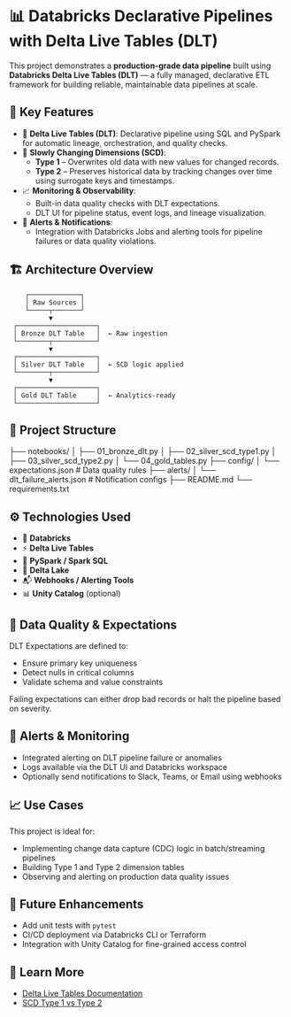 # 📊 Databricks Declarative Pipelines with Delta Live Tables (DLT)

This project demonstrates a **production-grade data pipeline** built using **Databricks Delta Live Tables (DLT)** — a fully managed, declarative ETL framework for building reliable, maintainable data pipelines at scale.

## 🚀 Key Features

- 🔁 **Delta Live Tables (DLT)**: Declarative pipeline using SQL and PySpark for automatic lineage, orchestration, and quality checks.
- 🔄 **Slowly Changing Dimensions (SCD)**:
  - **Type 1** – Overwrites old data with new values for changed records.
  - **Type 2** – Preserves historical data by tracking changes over time using surrogate keys and timestamps.
- 📈 **Monitoring & Observability**:
  - Built-in data quality checks with DLT expectations.
  - DLT UI for pipeline status, event logs, and lineage visualization.
- 🚨 **Alerts & Notifications**:
  - Integration with Databricks Jobs and alerting tools for pipeline failures or data quality violations.

## 🏗️ Architecture Overview


        ┌─────────────┐
        │ Raw Sources │
        └─────┬───────┘
              ▼
     ┌────────────────────┐
     │ Bronze DLT Table   │  ← Raw ingestion
     └────────┬───────────┘
              ▼
     ┌────────────────────┐
     │ Silver DLT Table   │  ← SCD logic applied
     └────────┬───────────┘
              ▼
     ┌────────────────────┐
     │ Gold DLT Table     │  ← Analytics-ready
     └────────────────────┘


## 📂 Project Structure

├── notebooks/
│ ├── 01_bronze_dlt.py
│ ├── 02_silver_scd_type1.py
│ ├── 03_silver_scd_type2.py
│ └── 04_gold_tables.py
├── config/
│ └── expectations.json # Data quality rules
├── alerts/
│ └── dlt_failure_alerts.json # Notification configs
├── README.md
└── requirements.txt



## ⚙️ Technologies Used

- 🧱 **Databricks**
- ⚡ **Delta Live Tables**
- 🐍 **PySpark / Spark SQL**
- 📜 **Delta Lake**
- 📬 **Webhooks / Alerting Tools**
- 📊 **Unity Catalog** (optional)

## 🧪 Data Quality & Expectations

DLT Expectations are defined to:

- Ensure primary key uniqueness
- Detect nulls in critical columns
- Validate schema and value constraints

Failing expectations can either drop bad records or halt the pipeline based on severity.

## 🔔 Alerts & Monitoring

- Integrated alerting on DLT pipeline failure or anomalies
- Logs available via the DLT UI and Databricks workspace
- Optionally send notifications to Slack, Teams, or Email using webhooks

## 📈 Use Cases

This project is ideal for:

- Implementing change data capture (CDC) logic in batch/streaming pipelines
- Building Type 1 and Type 2 dimension tables
- Observing and alerting on production data quality issues

## 📝 Future Enhancements

- Add unit tests with `pytest`
- CI/CD deployment via Databricks CLI or Terraform
- Integration with Unity Catalog for fine-grained access control

## 🧠 Learn More

- [Delta Live Tables Documentation](https://docs.databricks.com/data-engineering/delta-live-tables/index.html)
- [SCD Type 1 vs Type 2](https://www.datawarehouse4u.info/SCD-Slowly-Changing-Dimension.html)
